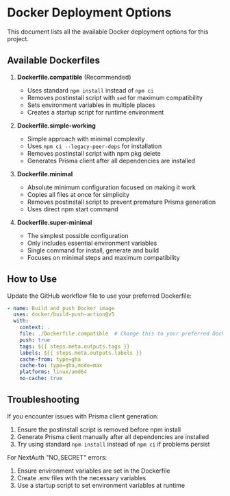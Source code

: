 # Docker Deployment Options

This document lists all the available Docker deployment options for this project.

## Available Dockerfiles

1. **Dockerfile.compatible** (Recommended)
   - Uses standard `npm install` instead of `npm ci`
   - Removes postinstall script with `sed` for maximum compatibility
   - Sets environment variables in multiple places
   - Creates a startup script for runtime environment

2. **Dockerfile.simple-working**
   - Simple approach with minimal complexity
   - Uses `npm ci --legacy-peer-deps` for installation
   - Removes postinstall script with npm pkg delete
   - Generates Prisma client after all dependencies are installed

3. **Dockerfile.minimal**
   - Absolute minimum configuration focused on making it work
   - Copies all files at once for simplicity
   - Removes postinstall script to prevent premature Prisma generation
   - Uses direct npm start command

4. **Dockerfile.super-minimal**
   - The simplest possible configuration
   - Only includes essential environment variables
   - Single command for install, generate and build
   - Focuses on minimal steps and maximum compatibility

## How to Use

Update the GitHub workflow file to use your preferred Dockerfile:

```yaml
- name: Build and push Docker image
  uses: docker/build-push-action@v5
  with:
    context: .
    file: ./Dockerfile.compatible  # Change this to your preferred Dockerfile
    push: true
    tags: ${{ steps.meta.outputs.tags }}
    labels: ${{ steps.meta.outputs.labels }}
    cache-from: type=gha
    cache-to: type=gha,mode=max
    platforms: linux/amd64
    no-cache: true
```

## Troubleshooting

If you encounter issues with Prisma client generation:

1. Ensure the postinstall script is removed before npm install
2. Generate Prisma client manually after all dependencies are installed
3. Try using standard `npm install` instead of `npm ci` if problems persist

For NextAuth "NO_SECRET" errors:

1. Ensure environment variables are set in the Dockerfile
2. Create .env files with the necessary variables
3. Use a startup script to set environment variables at runtime
